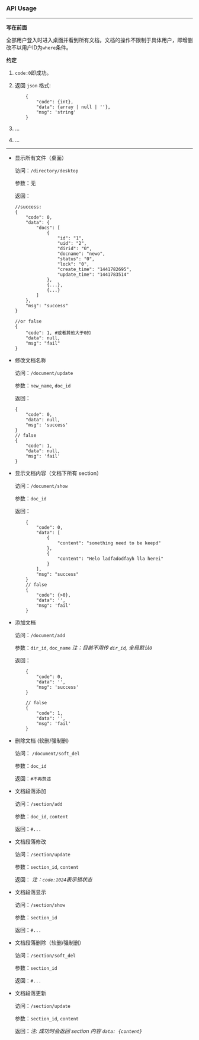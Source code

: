 ### API Usage
---
**写在前面**


全部用户登入时进入桌面并看到所有文档，文档的操作不限制于具体用户，即增删改不以用户ID为`where`条件。

**约定** 

1. `code:0`即成功。

2. 返回 `json` 格式:

	```
		{
			"code": {int},
			"data": {array | null | ''},
			"msg": 'string'
		}
	```
3. ...
4. ...

---

* 显示所有文件（桌面）
	
	访问：`/directory/desktop`
	
	参数：无
	
	返回：
	
	```
	//success:
	{
		"code": 0,
		"data": {
			"docs": [
				{
					"id": "1",
					"uid": "2",
					"dirid": "0",
					"docname": "newo",
					"status": "0",
					"lock": "0",
					"create_time": "1441782695",
					"update_time": "1441783514"
				},
				{...},
				{...}		
			]
		},
		"msg": "success"
	}
	
	//or false
	{
		"code": 1, #或者其他大于0的
		"data": null,
		"msg": "fail"
	}
	```
	
* 修改文档名称

	访问：`/document/update`
	
	参数：`new_name`, `doc_id`
	
	返回：
	
	```
	{
		"code": 0,
		"data": null,
		"msg": 'success'
	}
	// false
	{
		"code": 1,
		"data": null,
		"msg": 'fail'
	}
	```
	
* 显示文档内容（文档下所有 section）

	访问：`/document/show`
	
	参数：`doc_id`
	
	返回：
	
	```
		{
			"code": 0,
			"data": [
				{
					"content": "something need to be keepd"
				},
				{
					"content": "Helo ladfadodfayh lla herei"
				}
			],
			"msg": "success"
		}
		// false
		{
			"code": {>0},
			"data": '',
			"msg": 'fail'
		}
	```
	
* 添加文档

	访问：`/document/add`
	
	参数：`dir_id`, `doc_name` *注：目前不用传 `dir_id`, 全局默认`0`*
	
	返回：
	
	```
		{
			"code": 0,
			"data": '',
			"msg": 'success'
		}
		
		// false
		{
			"code": 1,
			"data": '',
			"msg": 'fail'
		}

	```
	
* 删除文档 (软删/强制删)
	
	访问： `/document/soft_del`
	
	参数：`doc_id`
	
	返回：`#不再赘述`
	
* 文档段落添加
	
	访问：`/section/add`
	
	参数：`doc_id`, `content`
	
	返回：`#...`
	
* 文档段落修改

	访问：`/section/update`
	
	参数：`section_id`, `content`
	
	返回： *注：`code:1024`表示锁状态*
	
* 文档段落显示

	访问：`/section/show`
	
	参数：`section_id`
	
	返回：`#...`
	
* 文档段落删除（软删/强制删）

	访问：`/section/soft_del`
	
	参数：`section_id`
	
	返回：`#...`
	
* 文档段落更新

	访问：`/section/update`
	
	参数：`section_id`, `content`
	
	返回：*注: 成功时会返回 section 内容 `data: {content}`*